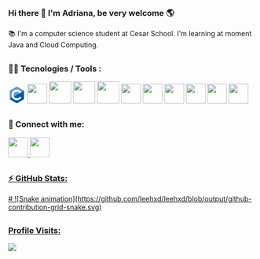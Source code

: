 <div>

### Hi there 👋 I'm Adriana, be very welcome 🌎
📚 I'm a computer science student at Cesar School. I'm learning at moment Java and Cloud Computing.

##
### 👩‍💻 Tecnologies / Tools :
<img src="https://raw.githubusercontent.com/devicons/devicon/master/icons/c/c-original.svg" height="35" width="35">
<img src="https://img.icons8.com/color/48/000000/python--v1.png" height="40" width="40"/>
<img src="https://github.com/Dricalucia/Dricalucia/assets/108764670/3f9607ac-fe69-4cab-bdd5-f59866bc396e" height="45" width="45"/>
<img src="https://github.com/Dricalucia/Dricalucia/assets/108764670/d60f1c53-12de-4a3c-9cbe-8e8f66beca11" height="45" width="45" />
<img src="https://github.com/Dricalucia/Dricalucia/assets/108764670/a417d3a3-fcd3-4fb3-b6d7-df37de0b3b79" height="45" width="45" />
<img src="https://img.icons8.com/color/48/000000/html-5--v1.png" height="40" width="40"/>
<img src="https://img.icons8.com/fluency/48/000000/github.png" height="40" width="40" />
<img src="https://img.icons8.com/color/48/000000/visual-studio-code-2019.png" height="40" width="40" />
<img src="https://github.com/Dricalucia/Dricalucia/assets/108764670/3aed33d9-2ef4-4c65-97fa-39c0d3eabf51" height="40" width="40" />
<img src="https://github.com/Dricalucia/Dricalucia/assets/108764670/0df4fff4-513e-4161-8eb8-c71dba3f5a81" height="40" width="40" />
<img src="https://github.com/Dricalucia/Dricalucia/assets/108764670/9994c4d0-1dc9-4ee8-9120-add0b414b593" height="40" width="40" />


##
### 📱 Connect with me:
<a href = "https://www.linkedin.com/in/adriana-rodrigues-38733921/" target = "_ blank"> <img src="https://github.com/Dricalucia/Dricalucia/assets/108764670/4265ce9a-2260-403b-9618-58b704ea1abc" height="40" width="40">
<a href = "mailto:alfr@cesar.school?&subject=&cc=&bcc=&body=alfr@cesar.school%0A"><img src="https://img.icons8.com/color/48/000000/gmail-new.png" height="40" width="40" />


##
### ⚡ GitHub Stats:
  <a href="https://github.com/Dricalucia">
#
![Snake animation](https://github.com/leehxd/leehxd/blob/output/github-contribution-grid-snake.svg)
   
##
### Profile Visits:
   <img src="https://profile-counter.glitch.me/Dricalucia/count.svg" /> 

 </div>
